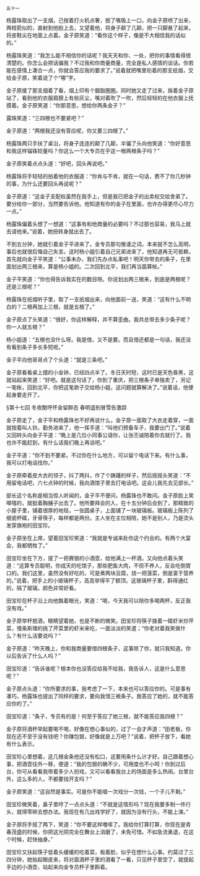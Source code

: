     五十一 

   杨露珠取出了一支烟，己按着打火机点奢，抿了嘴吸上一口，向金子原喷了出来，两枝箭似的，直射到他脸上去，又望着他，将身子颠了几颠，把一只脚悬了起来，将皮鞋尖在地面上点着。金子原笑道：“看你这个样子，像是不大相信我的话似的。”

   杨露珠笑道：“我怎么能不相信你的话呢？我天天和你、一处，把你的事情看得很清楚的。你怎么会把话骗我？不过我和你商量商量，完全是私人感情的谈话。你若能在感情上凑合一点，你就会答应我的要求了。”说着就把嘴里衔着的那支纸烟，交给金子原，笑着说了个“哪”字。

   金子原接了那支烟着了看，烟上印有个胭脂圈圈。同时她又走了过来，挨着金子原站了，看到他的衣服肩膀上有些灰尘，嘴对着吹了一吹，然后轻轻的在他衣服上抚摸着。金子原笑道：“你那意思，想给你两条金子？”

   露珠笑道：“三四根也不要紧吧？”

   金子原道：“两根我还没有答应呢，你又要三四根了。”

   杨露珠两只手扶了桌沿，将身子连连的颠了几颠，半偏了头向他笑道：“你好意思和我这样锱铢较量吗？你这么一个大专员在乎这一根两根条子吗？”

   金子原笑着点点头道：“好吧，回头再说吧。”

   杨露珠将手轻轻的拍着他的衣服道：“你肯与不肯，就在一句话，费不了你几秒钟的事，为什么还要回头再说呢？”

   金子原道：“这金子支配权虽然在我手上，但是我已把金子的出卖权交给舍弟了。要分给你一部分，当然要告诉他。他知道有你的金子在里面，也许办得更尽心尽力一点。”

   杨露珠偏着头想了一想道：“这事有和他商量的必要吗？不过那也容易，我马上就去请他来。”说着，她扭转身就出去了。

   不到五分钟，她就引着金子平进来了。金专员那句推诿之词，本来就不怎么高明，事后也就很后悔自己失言。这时杨小姐引着自己兄弟进来了，他知道再无可抵赖，首先就向金子平笑道：“公事未办，我们先办点私事吧！明天你带去的条子，在里面划出两三根来，算是杨小姐的。二次回到北平，我们再当面算帐。”

   金子平笑道：“你也得告诉我实在的数目呀。你说划出两三根来，到底是两根呢？还是三根呢？”

   杨露珠在纸烟听子里，取了一支纸烟出来，向他面前一送，笑道：“这有什么不明白的？二根再加上三根，就是五根了。”

   金子原点了头笑道：“很好，你这样解释，并不算歪曲。我共总带去多少条子呢？你一人就五根？”

   杨小姐道：“五根也没什么呀。我是借，又不是要。而且借还都是一句话，我还没有看到条子多长多短呢。”

   金子平向他哥哥点了个头道：“就是三条吧。”

   金子原看看桌上摆的小金钟，已经四点半了。冬日天时短，这时已是天色昏黑，这就站起来笑道：“好吧。就是这句话了，你到了重庆，把三根条子单独卖了，另记一笔帐，回到北平，你把这笔款子交给杨小姐，这问题就算解决了。”说着话，他便起身要走开了。

   §第十七回 冬夜酣呼怀金留醉态 春明遥别冒雪告激踪

   金子原走了，金子平和杨露珠也不好再说什么，金子原一面取了大衣走着穿，一面就按着叫人铃。勤务进来了，他一挥手道：“叫他们预备车子，我要出门了。”说着又回转头向金子平道：“晚上是几位小同事公请你，让张丕诚陪着你去就行了。我也许不能赶到，有什么话我们晚上再谈吧。”

   金子平道：“你不到不要紧。不过你在什么地方，可以留个电话下来。有什么事，我可以打电话找你。”

   金子原牵着皮大衣的领子，抖了两抖，作了个踌躇的样子，然后摇摇头笑道：“不用留电话吧，六七点钟的时候，我向酒馆子里去打电话吧。这会儿我先去见部长。”

   部长这个名称是相当惊人听闻的，金子平不便问，杨露珠也不敢问。金子原脸上笑嗥嘻的，就挺着胸脯子出去了。他所要拜会的入，在十五分钟后会到了，那精致的小屋子里，铺着很厚的地毯，一张圆桌子，上面铺了一块玻璃板。玻璃板上陈列了细瓷杯碟，牙骨筷子，每样都是两份。主人坐在主位相陪，她不是别人，乃是烫头发穿旗袍的田宝珍。

   金子原坐在上席，望着田宝珍笑道：“我就是专诚来赴你这个约会的。有两个大宴会，我都牺牲了。”

   田宝珍坐在下方，提了一把赛银的小酒壶，给他满上一杯酒，又向他点着头笑道：“这算专员聪明，你成天的吃馆子，那些肥鱼大肉，不但不养人，反会吃倒胃口的。我们这里，虽然没有好吃的，可是煮两块豆腐，烧一把菠菜，倒是富于营养的。”说着，把手上的小玻璃杯子，高高举得平了额顶。这玻璃杯子里，斟得通红的，隔了玻璃，颜色非常好看。

   田宝珍在杯子沿上向他飘着眼光，笑道：“喝，今天我可以陪你多喝两杯，反正我没有戏。”

   金子原举杯抿酒，眼睛望着她，也是不断的微笑。田宝珍将筷子拨着一碟虾米炒芹菜，慢条斯理的挑了芹菜里的虾米来吃，一面淡淡的笑遣；“你老对着我笑做什么？有什么洁要说吗？”

   金子原道：“昨天晚上，你和我商量要借四根条子，这事除了你，就只我知道。你以后告诉了什么人吗？”

   田宝珍道：“告诉谁呢？根本你也没答应给我不给我，我告诉人，这是什么意思呢？”

   金子原点头道：“你所要求的事，我考虑了一下，本来也可以答应你的。可是事有凑巧，杨露珠也提出了同样的要求，要向我惜三裉条子。我答应了她的，就不能答应你的了。”

   田宝珍道：“条子，专员有的是！何至于答应了她三根，就不能答应我四根？”

   金子原将酒杯举起要喝不喝，好像在想心事似的，过了一会才声道：“田老板，你现在还不至于没有钱吧？你赚包银，好像就是上万吧？”说着，把杯子放下，看她有什么表示。

   田宝珍心里想着，这几根金条他还没有松口，这要用条什么计才好。自己跟着想心事，把酒壶往外一移，便道：“我的包银的确不少，可用度也不小呵！你到过后台，你可从看看我带着多少人扮戏，又可以看看我台上的场面是多么热闹。台里台外，这么多的人，不都要钱开支吗？”

   金子原笑道：“这自然是事实。可是你不能唱一次戏分一次钱，一个子儿不剩。”

   田宝珍微笑着，鼻子里哼了一点点头道：“不就是这情形吗？现在我要多制一件行头，就得零碎去想办法。我现在有几出戏学好了，就因为没有行头，不能上演。”

   金子原将手摇了两下，笑道：“你不要这样噜嗦了。我给你打算打算，你现在是青春茂盛的时候，你把这光阴完全在舞台上消磨了，未免可惜。不如急流勇退，在这个时候，赶快抽身。”

   田宝珍又扶起筷子低着头缓缓的吃着菜，板着脸，似乎在想什么心事。约莫过了三四分钟，她抬起眼皮来，将对面酒杯子里的酒看了一看，只见杯子里空了，就提起手边的小酒壶，站起来向金专员杯子里斟着。

